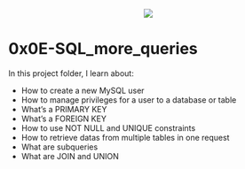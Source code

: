  <p align="center">
  <img src="![sqlsheeet](https://user-images.githubusercontent.com/104295046/204926403-37d1abcc-6490-4306-98e8-9f6882cebeaa.png)
">
</p>

# 0x0E-SQL_more_queries

In this project folder, I learn about:

-    How to create a new MySQL user
-    How to manage privileges for a user to a database or table
-    What’s a PRIMARY KEY
-    What’s a FOREIGN KEY
-    How to use NOT NULL and UNIQUE constraints
-    How to retrieve datas from multiple tables in one request
-    What are subqueries
-    What are JOIN and UNION

